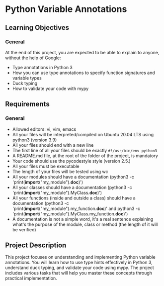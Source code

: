# Python Variable Annotations

## Learning Objectives

### General
At the end of this project, you are expected to be able to explain to anyone, without the help of Google:

- Type annotations in Python 3
- How you can use type annotations to specify function signatures and variable types
- Duck typing
- How to validate your code with mypy

## Requirements

### General
- Allowed editors: vi, vim, emacs
- All your files will be interpreted/compiled on Ubuntu 20.04 LTS using python3 (version 3.9)
- All your files should end with a new line
- The first line of all your files should be exactly `#!/usr/bin/env python3`
- A README.md file, at the root of the folder of the project, is mandatory
- Your code should use the pycodestyle style (version 2.5.)
- All your files must be executable
- The length of your files will be tested using wc
- All your modules should have a documentation (python3 -c 'print(__import__("my_module").__doc__)')
- All your classes should have a documentation (python3 -c 'print(__import__("my_module").MyClass.__doc__)')
- All your functions (inside and outside a class) should have a documentation (python3 -c 'print(__import__("my_module").my_function.__doc__)' and python3 -c 'print(__import__("my_module").MyClass.my_function.__doc__)')
- A documentation is not a simple word, it's a real sentence explaining what's the purpose of the module, class or method (the length of it will be verified)

## Project Description
This project focuses on understanding and implementing Python variable annotations. You will learn how to use type hints effectively in Python 3, understand duck typing, and validate your code using mypy. The project includes various tasks that will help you master these concepts through practical implementation.
